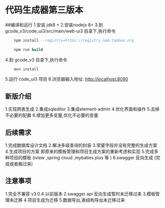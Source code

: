 # 代码生成器第三版本

##编译和运行
1.安装 jdk8 +
2.安装nodejs 8+
3.到 gcode_v3/code_ui3/src/main/web-ui3  目录下,执行命令
```sql
    npm install --registry=https://registry.npm.taobao.org
    
    npm run build
```
4.到 gcode_v3 目录下,执行命令
```sql
    mvn install
```
5.运行 code_ui3 项目
6.浏览器输入地址: [http://localhost:8090](http://localhost:8090)

## 新版介绍
1.实现跨表生成
2.集成sqleditor
3.集成element-admin
4.优化界面和操作
5.去掉不必要的配置
6.增加更多变量,优化不必要的变量


## 后续需求
1.完成数据库设计文档
2.解决多级查询的封装
3.常量字段并没有完整的生成方案
4.生成项目的方案 即原来的模板管理和项目生成方案的重新考虑和实现
5.完成多种项目的模板 (iview ,spring cloud ,mybaties plus 等 )
6.swagger 反向生成 (完成或者搬过来)

## 注意事项
1.完全不兼容 v3.0.4 以前版本
2.swagger api 反向生成暂时未迁移过来
3.模板管理未迁移
4.项目生成为迁移
5.数据导出,表结构导出未迁移过来